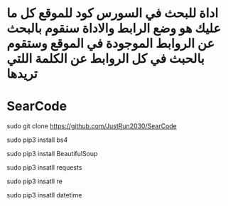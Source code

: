 # اداة للبحث في السورس كود للموقع كل ما عليك هو وضع الرابط والاداة سنقوم بالبحث عن الروابط الموجودة في الموقع وستقوم بالحبث في كل الروابط عن الكلمة اللتي تريدها 

# SearCode

sudo git clone https://github.com/JustRun2030/SearCode


sudo pip3 install bs4

sudo pip3 install BeautifulSoup

sudo pip3 insatll requests


sudo pip3 insatll re


sudo pip3 insatll datetime
 
